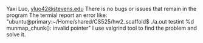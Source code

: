Yaxi Luo, yluo42@stevens.edu
There is no bugs or issues that remain in the program
The termial report an error like: 
"ubuntu@primary:~/Home/shared/CS525/hw2_scaffold$ ./a.out testint %d
munmap_chunk(): invalid pointer"
I use valgrind tool to find the problem and solve it.
